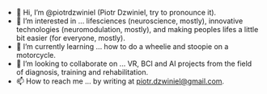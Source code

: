 - 👋 Hi, I’m @piotrdzwiniel (Piotr Dzwiniel, try to pronounce it).
- 👀 I’m interested in ... lifesciences (neuroscience, mostly), innovative technologies (neuromodulation, mostly), and making peoples lifes a little bit easier (for everyone, mostly). 
- 🌱 I’m currently learning ... how to do a wheelie and stoopie on a motorcycle.
- 💞️ I’m looking to collaborate on ... VR, BCI and AI projects from the field of diagnosis, training and rehabilitation.
- 📫 How to reach me ... by writing at piotr.dzwiniel@gmail.com.

<!---
piotrdzwiniel/piotrdzwiniel is a ✨ special ✨ repository because its `README.md` (this file) appears on your GitHub profile.
You can click the Preview link to take a look at your changes.
--->
